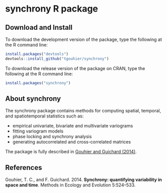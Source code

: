 synchrony R package
===================

Download and Install
--------------------

To download the development version of the package, type the following at the R command line:

``` r
install.packages("devtools")
devtools::install_github("tgouhier/synchrony")
```

To download the release version of the package on CRAN, type the following at the R command line:

``` r
install.packages("synchrony")
```

About synchrony
---------------

The synchrony package contains methods for computing spatial, temporal, and spatiotemporal statistics
such as:

 - empirical univariate, bivariate and multivariate variograms
 - fitting variogram models
 - phase locking and synchrony analysis
 - generating autocorrelated and cross-correlated matrices

The package is fully described in <a href="http://www.northeastern.edu/synchrony/pdfs/gouhier_guichard_14.pdf">Gouhier and Guichard (2014)</a>.

References
----------

Gouhier, T. C., and F. Guichard. 2014. **Synchrony: quantifying variability in space and time**. Methods in Ecology and Evolution 5:524–533.
